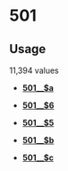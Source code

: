 # 501

## Usage

11,394 values

-   **[501\_\_$a](../../tags/501/501__a-1.md)**  

-   **[501\_\_$6](../../tags/501/501__6-2.md)**  

-   **[501\_\_$5](../../tags/501/501__5-3.md)**  

-   **[501\_\_$b](../../tags/501/501__b-4.md)**  

-   **[501\_\_$c](../../tags/501/501__c-5.md)**  


